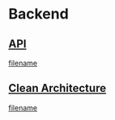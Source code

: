 # Backend

## [API](./backend/api.md)

[filename](./api.checkpoints.md ':include')

## [Clean Architecture](./backend/clean-architecture.md)

[filename](./clean-architecture.checkpoints.md ':include')